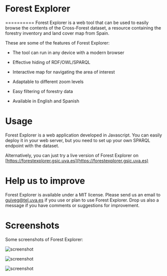 # Forest Explorer
==========
Forest Explorer is a web tool that can be used to easily browse the contents of the Cross-Forest dataset, a resource containing the forestry inventory and land cover map from Spain.

These are some of the features of Forest Explorer:

* The tool can run in any device with a modern browser

* Effective hiding of RDF/OWL/SPARQL

* Interactive map for navigating the area of interest

* Adaptable to different zoom levels

* Easy filtering of forestry data

* Available in English and Spanish


Usage
==========
Forest Explorer is a web application developed in Javascript. You can easily deploy it in your web server, but you need to set up your own SPARQL endpoint with the dataset. 

Alternatively, you can just try a live version of Forest Explorer on [https://forestexplorer.gsic.uva.es](https://forestexplorer.gsic.uva.es)


Help us to improve
==========
Forest Explorer is available under a MIT license. Please send us an email to [guiveg@tel.uva.es](mailto:guiveg@tel.uva.es) if you use or plan to use Forest Explorer. Drop us also a message if you have comments or suggestions for improvement.

Screenshots
==========
Some screenshots of Forest Explorer:

![screenshot](https://forestexplorer.gsic.uva.es/explorer/images/snapshot0.png)

![screenshot](https://forestexplorer.gsic.uva.es/explorer/images/snapshot1.png)

![screenshot](https://forestexplorer.gsic.uva.es/explorer/images/snapshot2.png)
